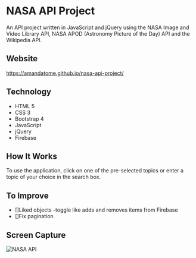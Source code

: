 # NASA API Project
An API project written in JavaScript and jQuery using the NASA Image and Video Library API, NASA APOD (Astronomy Picture of the Day) API and the Wikipedia API.

## Website
https://amandatome.github.io/nasa-api-project/

## Technology
* HTML 5
* CSS 3
* Bootstrap 4
* JavaScript
* jQuery
* Firebase

## How It Works
To use the application, click on one of the pre-selected topics or enter a topic of your choice in the search box.

## To Improve
- []Liked objects -toggle like adds and removes items from Firebase
- []Fix pagination

## Screen Capture
![NASA API](nasa-api.png)
